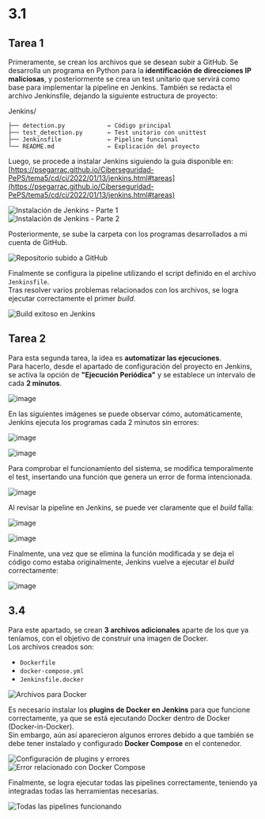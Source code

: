 # 3.1

## Tarea 1

Primeramente, se crean los archivos que se desean subir a GitHub.
Se desarrolla un programa en Python para la **identificación de direcciones IP maliciosas**, y posteriormente se crea un test unitario que servirá como base para implementar la pipeline en Jenkins.
También se redacta el archivo Jenkinsfile, dejando la siguiente estructura de proyecto:

Jenkins/

    ├── detection.py            ← Código principal
    ├── test_detection.py       ← Test unitario con unittest
    ├── Jenkinsfile             ← Pipeline funcional
    └── README.md               ← Explicación del proyecto

Luego, se procede a instalar Jenkins siguiendo la guía disponible en:  
[https://psegarrac.github.io/Ciberseguridad-PePS/tema5/cd/ci/2022/01/13/jenkins.html#tareas](https://psegarrac.github.io/Ciberseguridad-PePS/tema5/cd/ci/2022/01/13/jenkins.html#tareas)

![Instalación de Jenkins - Parte 1](ruta/a/imagen1.png)  
![Instalación de Jenkins - Parte 2](ruta/a/imagen2.png)

Posteriormente, se sube la carpeta con los programas desarrollados a mi cuenta de GitHub.

![Repositorio subido a GitHub](ruta/a/imagen3.png)

Finalmente se configura la pipeline utilizando el script definido en el archivo `Jenkinsfile`.  
Tras resolver varios problemas relacionados con los archivos, se logra ejecutar correctamente el primer *build*.

![Build exitoso en Jenkins](ruta/a/imagen4.png)

## Tarea 2

Para esta segunda tarea, la idea es **automatizar las ejecuciones**.  
Para hacerlo, desde el apartado de configuración del proyecto en Jenkins, se activa la opción de **"Ejecución Periódica"** y se establece un intervalo de cada **2 minutos**.

![image](https://github.com/user-attachments/assets/f35786b6-889d-4122-9a7c-a482d518fecd)

En las siguientes imágenes se puede observar cómo, automáticamente, Jenkins ejecuta los programas cada 2 minutos sin errores:

![image](https://github.com/user-attachments/assets/0fefcd80-dec2-4f2c-b78b-c4e8bc43297c)

![image](https://github.com/user-attachments/assets/cf8461d7-ebe0-453f-a746-373d8d0554c6)

Para comprobar el funcionamiento del sistema, se modifica temporalmente el test, insertando una función que genera un error de forma intencionada.

![image](https://github.com/user-attachments/assets/b691a0ec-5aa7-4f9b-bec4-28a95f113a90)

Al revisar la pipeline en Jenkins, se puede ver claramente que el *build* falla:

![image](https://github.com/user-attachments/assets/2a01eddf-1327-4c92-8d75-50adc8f286a4)

![image](https://github.com/user-attachments/assets/c42fa01c-d215-40df-b58c-e9003405317f)

Finalmente, una vez que se elimina la función modificada y se deja el código como estaba originalmente, Jenkins vuelve a ejecutar el *build* correctamente:

![image](https://github.com/user-attachments/assets/ed92fd3c-1c70-4300-a6bb-c5bd62973e27)

## 3.4

Para este apartado, se crean **3 archivos adicionales** aparte de los que ya teníamos, con el objetivo de construir una imagen de Docker.  
Los archivos creados son:

- `Dockerfile`
- `docker-compose.yml`
- `Jenkinsfile.docker`

![Archivos para Docker](ruta/a/imagen12.png)

Es necesario instalar los **plugins de Docker en Jenkins** para que funcione correctamente, ya que se está ejecutando Docker dentro de Docker (Docker-in-Docker).  
Sin embargo, aún así aparecieron algunos errores debido a que también se debe tener instalado y configurado **Docker Compose** en el contenedor.

![Configuración de plugins y errores](ruta/a/imagen13.png)  
![Error relacionado con Docker Compose](ruta/a/imagen14.png)

Finalmente, se logra ejecutar todas las pipelines correctamente, teniendo ya integradas todas las herramientas necesarias.

![Todas las pipelines funcionando](ruta/a/imagen15.png)




